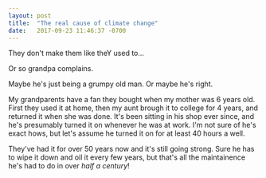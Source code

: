 ```yaml
---
layout: post
title:  "The real cause of climate change"
date:   2017-09-23 11:46:37 -0700
---
```


They don't make them like theY used to... 

Or so grandpa complains.

Maybe he's just being a grumpy old man.
Or maybe he's right.

My grandparents have a fan they bought when my mother was 6 years old.
First they used it at home,
then my aunt brough it to college for 4 years,
and returned it when she was done.
It's been sitting in his shop ever since,
and he's presumably turned it on whenever he was at work.
I'm not sure of he's exact hows, but let's assume he
turned it on for at least 40 hours a well.

They've had it for over 50 years now
and it's still going strong.
Sure he has to wipe it down and oil it every few years,
but that's all the maintainence he's had to do in over _half a century_!





